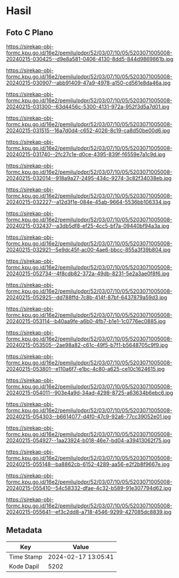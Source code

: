 # Hasil

## Foto C Plano

https://sirekap-obj-formc.kpu.go.id/16e2/pemilu/pdpr/52/03/07/10/05/5203071005008-20240215-030425--d9e8a581-0406-4130-8dd5-844d9869861b.jpg

https://sirekap-obj-formc.kpu.go.id/16e2/pemilu/pdpr/52/03/07/10/05/5203071005008-20240215-030907--abb91409-47a9-4978-a150-cd561e8da46a.jpg

https://sirekap-obj-formc.kpu.go.id/16e2/pemilu/pdpr/52/03/07/10/05/5203071005008-20240215-031300--63d4456c-5300-4131-972a-952f3d5a7d01.jpg

https://sirekap-obj-formc.kpu.go.id/16e2/pemilu/pdpr/52/03/07/10/05/5203071005008-20240215-031515--16a7d0d4-c652-4026-8c19-ca8d50be00d6.jpg

https://sirekap-obj-formc.kpu.go.id/16e2/pemilu/pdpr/52/03/07/10/05/5203071005008-20240215-031740--2fc27c1e-d0ce-4395-839f-f6559e7a1c9d.jpg

https://sirekap-obj-formc.kpu.go.id/16e2/pemilu/pdpr/52/03/07/10/05/5203071005008-20240215-032014--918a9a27-2495-434c-9274-3c82f34038eb.jpg

https://sirekap-obj-formc.kpu.go.id/16e2/pemilu/pdpr/52/03/07/10/05/5203071005008-20240215-032227--a12d3f1e-084e-45ab-9664-5536bb106334.jpg

https://sirekap-obj-formc.kpu.go.id/16e2/pemilu/pdpr/52/03/07/10/05/5203071005008-20240215-032437--a3db5df8-ef25-4cc5-bf7a-09440bf94a3a.jpg

https://sirekap-obj-formc.kpu.go.id/16e2/pemilu/pdpr/52/03/07/10/05/5203071005008-20240215-032921--5e9dc45f-ac00-4ae6-bbcc-855a3f39b804.jpg

https://sirekap-obj-formc.kpu.go.id/16e2/pemilu/pdpr/52/03/07/10/05/5203071005008-20240215-052734--4f8cdb82-372a-49db-8231-5e2a3ae0f8f6.jpg

https://sirekap-obj-formc.kpu.go.id/16e2/pemilu/pdpr/52/03/07/10/05/5203071005008-20240215-052925--dd788ffd-7c8b-414f-87bf-6437879a59d3.jpg

https://sirekap-obj-formc.kpu.go.id/16e2/pemilu/pdpr/52/03/07/10/05/5203071005008-20240215-053114--b40aa9fe-a6b0-4fb7-b1e1-1c0776ec0885.jpg

https://sirekap-obj-formc.kpu.go.id/16e2/pemilu/pdpr/52/03/07/10/05/5203071005008-20240215-053505--2ae98a82-c61c-49f5-b7f1-b5648705c9f9.jpg

https://sirekap-obj-formc.kpu.go.id/16e2/pemilu/pdpr/52/03/07/10/05/5203071005008-20240215-053801--e110a6f7-e1bc-4c80-a625-ce10c1624615.jpg

https://sirekap-obj-formc.kpu.go.id/16e2/pemilu/pdpr/52/03/07/10/05/5203071005008-20240215-054011--903e4a9d-34ad-4298-8725-a63634b6ebc6.jpg

https://sirekap-obj-formc.kpu.go.id/16e2/pemilu/pdpr/52/03/07/10/05/5203071005008-20240215-054303--b6614077-d4f0-47c9-92a6-77cc39052e01.jpg

https://sirekap-obj-formc.kpu.go.id/16e2/pemilu/pdpr/52/03/07/10/05/5203071005008-20240215-054927--1aa23924-b018-46e7-bd04-a39413062f75.jpg

https://sirekap-obj-formc.kpu.go.id/16e2/pemilu/pdpr/52/03/07/10/05/5203071005008-20240215-055148--ba8862cb-6152-4289-aa56-e2f2b8f9667e.jpg

https://sirekap-obj-formc.kpu.go.id/16e2/pemilu/pdpr/52/03/07/10/05/5203071005008-20240215-055410--54c58332-dfae-4c32-b589-91e307794d62.jpg

https://sirekap-obj-formc.kpu.go.id/16e2/pemilu/pdpr/52/03/07/10/05/5203071005008-20240215-055641--ef3c2dd8-a718-4546-9299-427085dc8839.jpg


## Metadata

| Key        | Value               |
| ---------- | ------------------- |
| Time Stamp | 2024-02-17 13:05:41 |
| Kode Dapil | 5202                |



